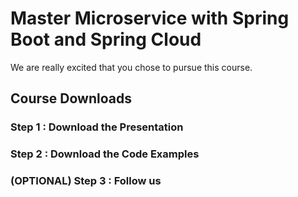 # Master Microservice with Spring Boot and Spring Cloud

We are really excited that you chose to pursue this course. 

## Course Downloads

### Step 1 : Download the Presentation

### Step 2 : Download the Code Examples

### (OPTIONAL) Step 3 : Follow us

